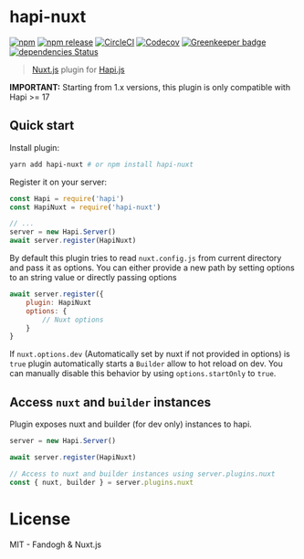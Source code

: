 # hapi-nuxt

[![npm](https://img.shields.io/npm/dt/hapi-nuxt.svg?style=flat-square)](https://npmjs.com/package/hapi-nuxt)
[![npm release](https://img.shields.io/npm/v/hapi-nuxt/latest.svg?style=flat-square)](https://npmjs.com/package/hapi-nuxt)
[![CircleCI](https://img.shields.io/circleci/project/github/nuxt-community/hapi-nuxt.svg?style=flat-square)](https://circleci.com/gh/nuxt-community/hapi-nuxt)
[![Codecov](https://img.shields.io/codecov/c/github/nuxt-community/hapi-nuxt.svg?style=flat-square)](https://codecov.io/gh/nuxt-community/hapi-nuxt)
[![Greenkeeper badge](https://img.shields.io/badge/greenkeepr-enabled-green.svg?style=flat-square)](https://greenkeeper.io/)
[![dependencies Status](https://david-dm.org/expressjs/express/status.svg?style=flat-square)](https://david-dm.org/expressjs/express)

> [Nuxt.js](https://nuxtjs.org) plugin for [Hapi.js](https://hapijs.com/)

**IMPORTANT:** Starting from 1.x versions, this plugin is only compatible with Hapi >= 17

## Quick start

Install plugin:

```bash
yarn add hapi-nuxt # or npm install hapi-nuxt
```

Register it on your server:

```js
const Hapi = require('hapi')
const HapiNuxt = require('hapi-nuxt')

// ...
server = new Hapi.Server()
await server.register(HapiNuxt)

```

By default this plugin tries to read `nuxt.config.js` from current directory and pass it as options. 
You can either provide a new path by setting options to an string value or directly passing options

```js
await server.register({
    plugin: HapiNuxt
    options: {
        // Nuxt options       
    }
}
```

If `nuxt.options.dev` (Automatically set by nuxt if not provided in options) is `true` plugin automatically starts a `Builder` allow to hot reload on dev. You can manually disable this behavior by using `options.startOnly` to `true`.

## Access `nuxt` and `builder` instances

Plugin exposes nuxt and builder (for dev only) instances to hapi. 

```js
server = new Hapi.Server()

await server.register(HapiNuxt)

// Access to nuxt and builder instances using server.plugins.nuxt
const { nuxt, builder } = server.plugins.nuxt
```

# License

MIT - Fandogh & Nuxt.js

